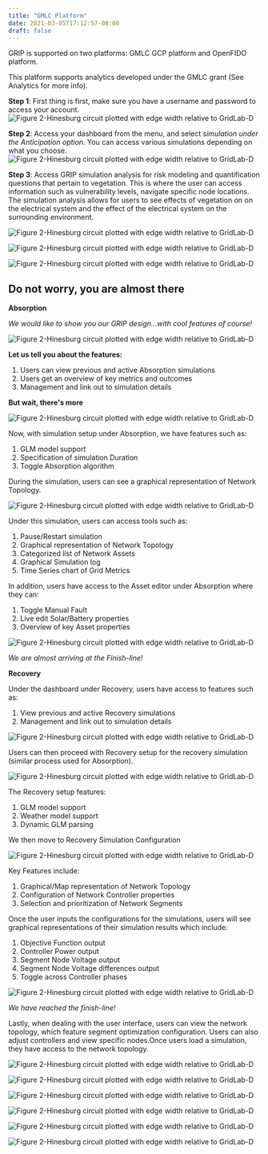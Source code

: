 ```yaml
---
title: "GMLC Platform"
date: 2021-03-05T17:12:57-08:00
draft: false
---
```

GRIP is supported on two platforms: GMLC GCP platform and OpenFIDO platform.

This platform supports analytics developed under the GMLC grant (See Analytics for more info). 

**Step 1**: First thing is first, make sure you have a username and password to access your account.
![Figure 2-Hinesburg circuit plotted with edge width relative to GridLab-D](/DEMO_1_SLIDE_1.png)

**Step 2**: Access your dashboard from the menu, and select *simulation under the Anticipation option*. You can access various simulations depending on what you choose.
![Figure 2-Hinesburg circuit plotted with edge width relative to GridLab-D](/GRIP_DEMO_1_ANT_SLIDE_2.png)

**Step 3**: Access GRIP simulation analysis for risk modeling and quantification questions that pertain to vegetation. This is where the user can access information such as vulnerability levels, navigate specific node locations. The simulation analysis allows for users to see effects of vegetation on on the electrical system and the effect of the electrical system on the surrounding environment.

![Figure 2-Hinesburg circuit plotted with edge width relative to GridLab-D](/GRIP_DEMO_1_SLIDE_3.png)


![Figure 2-Hinesburg circuit plotted with edge width relative to GridLab-D](/GRIP_DEMO_1_SLIDE_4.png)


![Figure 2-Hinesburg circuit plotted with edge width relative to GridLab-D](/GRIP_DEMO_1_SLIDE_5.png)


## Do not worry, you are almost there

**Absorption**

*We would like to show you our GRIP design...with cool features of course!*

![Figure 2-Hinesburg circuit plotted with edge width relative to GridLab-D](/AB_DEMO_2_SLIDE_1.png)

**Let us tell you about the features:**

1. Users can view previous and active Absorption simulations
2. Users get an overview of key metrics and outcomes
3. Management and link out to simulation details

**But wait, there's more**

![Figure 2-Hinesburg circuit plotted with edge width relative to GridLab-D](/AB_DEMO_2_SLIDE_2.png)

Now, with simulation setup under Absorption, we have features such as:

1. GLM model support
2. Specification of simulation Duration
3. Toggle Absorption algorithm

During the simulation, users can see a graphical representation of Network Topology.

![Figure 2-Hinesburg circuit plotted with edge width relative to GridLab-D](/AB_DEMO_2_SLIDE_3.png)

Under this simulation, users can access tools such as:

1. Pause/Restart simulation
2. Graphical representation of Network Topology
3. Categorized list of Network Assets
4. Graphical Simulation log
5. Time Series chart of Grid Metrics

In addition, users have access to the Asset editor under Absorption where they can:

1. Toggle Manual Fault
2. Live edit Solar/Battery properties
3. Overview of key Asset properties

![Figure 2-Hinesburg circuit plotted with edge width relative to GridLab-D](/AB_DEMO_2_SLIDE_4.png)

*We are almost arriving at the Finish-line!*

**Recovery**

Under the dashboard under Recovery, users have access to features such as:

1. View previous and active Recovery simulations
2. Management and link out to simulation details

![Figure 2-Hinesburg circuit plotted with edge width relative to GridLab-D](/REC_DEMO_3_SLIDE_1.png)

Users can then proceed with Recovery setup for the recovery simulation (similar process used for Absorption).

![Figure 2-Hinesburg circuit plotted with edge width relative to GridLab-D](/REC_DEMO_3_SLIDE_2.png)

The Recovery setup features:

1. GLM model support
2. Weather model support
3. Dynamic GLM parsing

We then move to Recovery Simulation Configuration

![Figure 2-Hinesburg circuit plotted with edge width relative to GridLab-D](/REC_DEMO_3_SLIDE_3.png)

Key Features include:
1. Graphical/Map representation of Network Topology
2. Configuration of Network Controller properties
3. Selection and prioritization of Network Segments

Once the user inputs the configurations for the simulations, users will see graphical representations of their simulation results which include:

1. Objective Function output
2. Controller Power output
3. Segment Node Voltage output
4. Segment Node Voltage differences output
5. Toggle across Controller phases

![Figure 2-Hinesburg circuit plotted with edge width relative to GridLab-D](/REC_DEMO_3_SLIDE_4.png)

*We have reached the finish-line!*

Lastly, when dealing with the user interface, users can view the network topology, which feature segment optimization configuration. Users can also adjust controllers and view specific nodes.Once users load a simulation, they have access to the network topology.

![Figure 2-Hinesburg circuit plotted with edge width relative to GridLab-D](/REC_DEMO_3_SLIDE_5.png)

![Figure 2-Hinesburg circuit plotted with edge width relative to GridLab-D](/REC_DEMO_3_SLIDE_6.png)

![Figure 2-Hinesburg circuit plotted with edge width relative to GridLab-D](/REC_DEMO_3_SLIDE_7.png)

![Figure 2-Hinesburg circuit plotted with edge width relative to GridLab-D](/REC_DEMO_3_SLIDE_8.png)

![Figure 2-Hinesburg circuit plotted with edge width relative to GridLab-D](/REC_DEMO_3_SLIDE_9.png)

![Figure 2-Hinesburg circuit plotted with edge width relative to GridLab-D](/REC_DEMO_3_SLIDE_10.png)


